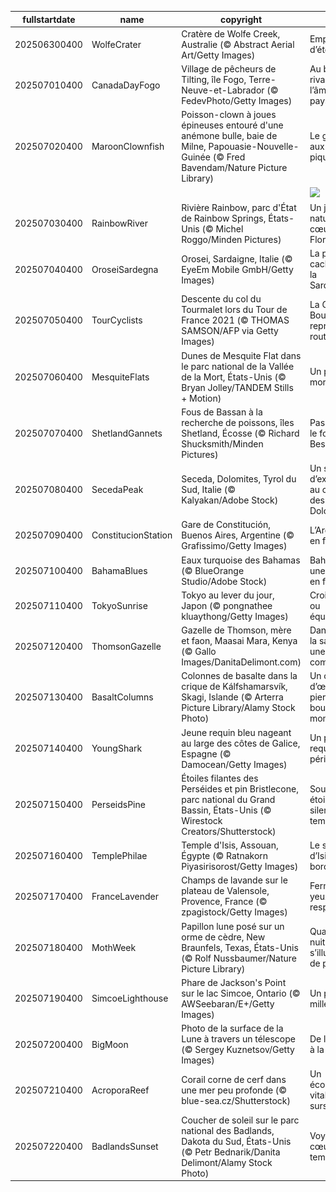 |fullstartdate|name|copyright|title|image|
|--|--|--|--|--|
202506300400|WolfeCrater|Cratère de Wolfe Creek, Australie (© Abstract Aerial Art/Getty Images)|Empreinte d’étoile|![](/fr-CA/2025/07/202506300400WolfeCrater.jpg)|
202507010400|CanadaDayFogo|Village de pêcheurs de Tilting, île Fogo, Terre-Neuve-et-Labrador (© FedevPhoto/Getty Images)|Au bout du rivage, l’âme d’un pays|![](/fr-CA/2025/07/202507010400CanadaDayFogo.jpg)|
202507020400|MaroonClownfish|Poisson-clown à joues épineuses entouré d'une anémone bulle, baie de Milne, Papouasie-Nouvelle-Guinée (© Fred Bavendam/Nature Picture Library)|Le gardien aux joues piquantes|![](/fr-CA/2025/07/202507020400MaroonClownfish.jpg)|
||||![](/fr-CA/2025/07/.jpg)|
202507030400|RainbowRiver|Rivière Rainbow, parc d'État de Rainbow Springs, États-Unis (© Michel Roggo/Minden Pictures)|Un joyau naturel au cœur de la Floride|![](/fr-CA/2025/07/202507030400RainbowRiver.jpg)|
202507040400|OroseiSardegna|Orosei, Sardaigne, Italie (© EyeEm Mobile GmbH/Getty Images)|La perle cachée de la Sardaigne|![](/fr-CA/2025/07/202507040400OroseiSardegna.jpg)|
202507050400|TourCyclists|Descente du col du Tourmalet lors du Tour de France 2021 (© THOMAS SAMSON/AFP via Getty Images)|La Grande Boucle reprend la route!|![](/fr-CA/2025/07/202507050400TourCyclists.jpg)|
202507060400|MesquiteFlats|Dunes de Mesquite Flat dans le parc national de la Vallée de la Mort, États-Unis (© Bryan Jolley/TANDEM Stills + Motion)|Un parc « mortel »!|![](/fr-CA/2025/07/202507060400MesquiteFlats.jpg)|
202507070400|ShetlandGannets|Fous de Bassan à la recherche de poissons, îles Shetland, Écosse (© Richard Shucksmith/Minden Pictures)|Pas si fou, le fou de Bessan!|![](/fr-CA/2025/07/202507070400ShetlandGannets.jpg)|
202507080400|SecedaPeak|Seceda, Dolomites, Tyrol du Sud, Italie (© Kalyakan/Adobe Stock)|Un sommet d’exception au cœur des Dolomites|![](/fr-CA/2025/07/202507080400SecedaPeak.jpg)|
202507090400|ConstitucionStation|Gare de Constitución, Buenos Aires, Argentine (© Grafissimo/Getty Images)|L’Argentine en fête|![](/fr-CA/2025/07/202507090400ConstitucionStation.jpg)|
202507100400|BahamaBlues|Eaux turquoise des Bahamas (© BlueOrange Studio/Adobe Stock)|Bahamas, une nation en fête|![](/fr-CA/2025/07/202507100400BahamaBlues.jpg)|
202507110400|TokyoSunrise|Tokyo au lever du jour, Japon (© pongnathee kluaythong/Getty Images)|Croissance ou équilibre?|![](/fr-CA/2025/07/202507110400TokyoSunrise.jpg)|
202507120400|ThomsonGazelle|Gazelle de Thomson, mère et faon, Maasai Mara, Kenya (© Gallo Images/DanitaDelimont.com)|Dans l’or de la savane, une vie commence|![](/fr-CA/2025/07/202507120400ThomsonGazelle.jpg)|
202507130400|BasaltColumns|Colonnes de basalte dans la crique de Kálfshamarsvík, Skagi, Islande (© Arterra Picture Library/Alamy Stock Photo)|Un chef-d’œuvre de pierre au bout du monde|![](/fr-CA/2025/07/202507130400BasaltColumns.jpg)|
202507140400|YoungShark|Jeune requin bleu nageant au large des côtes de Galice, Espagne (© Damocean/Getty Images)|Un petit requin en péril|![](/fr-CA/2025/07/202507140400YoungShark.jpg)|
202507150400|PerseidsPine|Étoiles filantes des Perséides et pin Bristlecone, parc national du Grand Bassin, États-Unis (© Wirestock Creators/Shutterstock)|Sous les étoiles, le silence du temps|![](/fr-CA/2025/07/202507150400PerseidsPine.jpg)|
202507160400|TemplePhilae|Temple d'Isis, Assouan, Égypte (© Ratnakorn Piyasirisorost/Getty Images)|Le souffle d’Isis au bord du Nil|![](/fr-CA/2025/07/202507160400TemplePhilae.jpg)|
202507170400|FranceLavender|Champs de lavande sur le plateau de Valensole, Provence, France (© zpagistock/Getty Images)|Fermez les yeux… et respirez|![](/fr-CA/2025/07/202507170400FranceLavender.jpg)|
202507180400|MothWeek|Papillon lune posé sur un orme de cèdre, New Braunfels, Texas, États-Unis (© Rolf Nussbaumer/Nature Picture Library)|Quand la nuit s’illumine de papillons|![](/fr-CA/2025/07/202507180400MothWeek.jpg)|
202507190400|SimcoeLighthouse|Phare de Jackson's Point sur le lac Simcoe, Ontario (© AWSeebaran/E+/Getty Images)|Un phare, mille récits|![](/fr-CA/2025/07/202507190400SimcoeLighthouse.jpg)|
202507200400|BigMoon|Photo de la surface de la Lune à travers un télescope (© Sergey Kuznetsov/Getty Images)|De la Terre à la Lune|![](/fr-CA/2025/07/202507200400BigMoon.jpg)|
202507210400|AcroporaReef|Corail corne de cerf dans une mer peu profonde (© blue-sea.cz/Shutterstock)|Un écosystème vital en sursis|![](/fr-CA/2025/07/202507210400AcroporaReef.jpg)|
202507220400|BadlandsSunset|Coucher de soleil sur le parc national des Badlands, Dakota du Sud, États-Unis (© Petr Bednarik/Danita Delimont/Alamy Stock Photo)|Voyage au cœur du temps|![](/fr-CA/2025/07/202507220400BadlandsSunset.jpg)|
